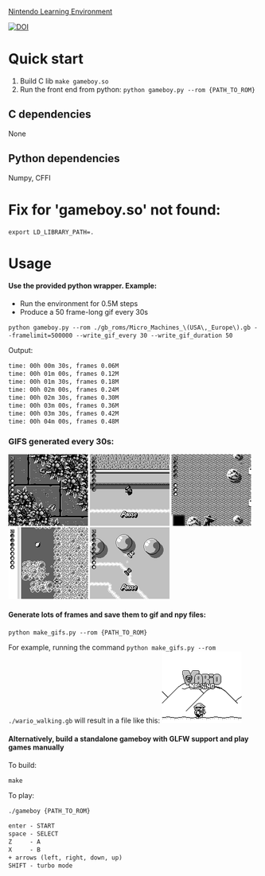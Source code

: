 [Nintendo Learning Environment](http://olab.is.s.u-tokyo.ac.jp/~kamil.rocki/nintendo/)

[![DOI](https://zenodo.org/badge/155248798.svg)](https://zenodo.org/badge/latestdoi/155248798)

# Quick start
1. Build C lib
`make gameboy.so`
2. Run the front end from python:
`python gameboy.py --rom {PATH_TO_ROM}`

## C dependencies
None
## Python dependencies
Numpy, CFFI

# Fix for 'gameboy.so' not found:
```
export LD_LIBRARY_PATH=.
```

# Usage
#### Use the provided python wrapper. Example:
* Run the environment for 0.5M steps
* Produce a 50 frame-long gif every 30s
```
python gameboy.py --rom ./gb_roms/Micro_Machines_\(USA\,_Europe\).gb --framelimit=500000 --write_gif_every 30 --write_gif_duration 50
```

Output:
```
time: 00h 00m 30s, frames 0.06M
time: 00h 01m 00s, frames 0.12M
time: 00h 01m 30s, frames 0.18M
time: 00h 02m 00s, frames 0.24M
time: 00h 02m 30s, frames 0.30M
time: 00h 03m 00s, frames 0.36M
time: 00h 03m 30s, frames 0.42M
time: 00h 04m 00s, frames 0.48M
```

### GIFS generated every 30s:
![alt_text](gifs/Micro_Machines_(USA,_Europe).gb_63216.gif  "Micro machines")
![alt_text](gifs/Micro_Machines_(USA,_Europe).gb_124856.gif "Micro machines")
![alt_text](gifs/Micro_Machines_(USA,_Europe).gb_184680.gif "Micro machines")
![alt_text](gifs/Micro_Machines_(USA,_Europe).gb_244488.gif "Micro machines")
![alt_text](gifs/Micro_Machines_(USA,_Europe).gb_304912.gif "Micro machines")

#### Generate lots of frames and save them to gif and npy files:
`python make_gifs.py --rom {PATH_TO_ROM}`

For example, running the command `python make_gifs.py --rom ./wario_walking.gb` will result in a file like this:
![alt_text](/gifs/wario_walking.gif "Wario Walking")


#### Alternatively, build a standalone gameboy with GLFW support and play games manually
To build:
```
make
```
To play:
```
./gameboy {PATH_TO_ROM}
```

```
enter - START
space - SELECT
Z     - A
X     - B
+ arrows (left, right, down, up)
SHIFT - turbo mode
```
